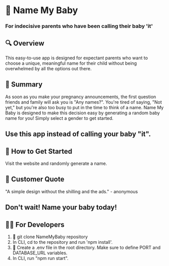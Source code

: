 # 👶 Name My Baby
### For indecisive parents who have been calling their baby 'it'

## 🔍 Overview ##
This easy-to-use app is designed for expectant parents who want to choose a unique, meaningful name for their child without being overwhelmed by all the options out there.

## 📝 Summary ##
As soon as you make your pregnancy announcements, the first question friends and family will ask you is "Any names?". You're tired of saying, "Not yet," but you're also too busy to put in the time to think of a name. Name My Baby is designed to make this decision easy by generating a random baby name for you! Simply select a gender to get started.

## Use this app instead of calling your baby "it". ##

## 🚀 How to Get Started ##
Visit the website and randomly generate a name.

## 💬 Customer Quote ##
"A simple design without the shilling and the ads." - anonymous

## Don't wait! Name your baby today! ##

## 👩‍💻 For Developers ##
1. 🔧 git clone NameMyBaby repository
2. In CLI, cd to the repository and run 'npm install'.
3. 🔑 Create a .env file in the root directory. Make sure to define PORT and DATABASE_URL variables.
4. In CLI, run "npm run start".